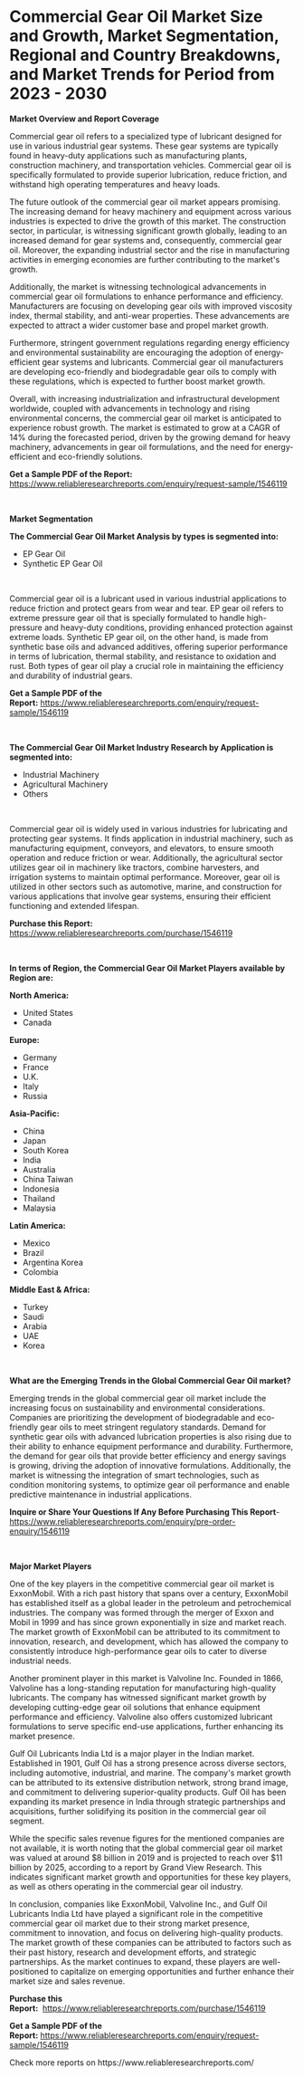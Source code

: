 <p><h1>Commercial Gear Oil Market Size and Growth, Market Segmentation, Regional and Country Breakdowns, and Market Trends for Period from 2023 -  2030</h1></p><p><strong>Market Overview and Report Coverage</strong></p>
<p><p>Commercial gear oil refers to a specialized type of lubricant designed for use in various industrial gear systems. These gear systems are typically found in heavy-duty applications such as manufacturing plants, construction machinery, and transportation vehicles. Commercial gear oil is specifically formulated to provide superior lubrication, reduce friction, and withstand high operating temperatures and heavy loads.</p><p>The future outlook of the commercial gear oil market appears promising. The increasing demand for heavy machinery and equipment across various industries is expected to drive the growth of this market. The construction sector, in particular, is witnessing significant growth globally, leading to an increased demand for gear systems and, consequently, commercial gear oil. Moreover, the expanding industrial sector and the rise in manufacturing activities in emerging economies are further contributing to the market's growth.</p><p>Additionally, the market is witnessing technological advancements in commercial gear oil formulations to enhance performance and efficiency. Manufacturers are focusing on developing gear oils with improved viscosity index, thermal stability, and anti-wear properties. These advancements are expected to attract a wider customer base and propel market growth.</p><p>Furthermore, stringent government regulations regarding energy efficiency and environmental sustainability are encouraging the adoption of energy-efficient gear systems and lubricants. Commercial gear oil manufacturers are developing eco-friendly and biodegradable gear oils to comply with these regulations, which is expected to further boost market growth.</p><p>Overall, with increasing industrialization and infrastructural development worldwide, coupled with advancements in technology and rising environmental concerns, the commercial gear oil market is anticipated to experience robust growth. The market is estimated to grow at a CAGR of 14% during the forecasted period, driven by the growing demand for heavy machinery, advancements in gear oil formulations, and the need for energy-efficient and eco-friendly solutions.</p></p>
<p><strong>Get a Sample PDF of the Report:</strong> <a href="https://www.reliableresearchreports.com/enquiry/request-sample/1546119">https://www.reliableresearchreports.com/enquiry/request-sample/1546119</a></p>
<p>&nbsp;</p>
<p><strong>Market Segmentation</strong></p>
<p><strong>The Commercial Gear Oil Market Analysis by types is segmented into:</strong></p>
<p><ul><li>EP Gear Oil</li><li>Synthetic EP Gear Oil</li></ul></p>
<p>&nbsp;</p>
<p><p>Commercial gear oil is a lubricant used in various industrial applications to reduce friction and protect gears from wear and tear. EP gear oil refers to extreme pressure gear oil that is specially formulated to handle high-pressure and heavy-duty conditions, providing enhanced protection against extreme loads. Synthetic EP gear oil, on the other hand, is made from synthetic base oils and advanced additives, offering superior performance in terms of lubrication, thermal stability, and resistance to oxidation and rust. Both types of gear oil play a crucial role in maintaining the efficiency and durability of industrial gears.</p></p>
<p><strong>Get a Sample PDF of the Report:</strong>&nbsp;<a href="https://www.reliableresearchreports.com/enquiry/request-sample/1546119">https://www.reliableresearchreports.com/enquiry/request-sample/1546119</a></p>
<p>&nbsp;</p>
<p><strong>The Commercial Gear Oil Market Industry Research by Application is segmented into:</strong></p>
<p><ul><li>Industrial Machinery</li><li>Agricultural Machinery</li><li>Others</li></ul></p>
<p>&nbsp;</p>
<p><p>Commercial gear oil is widely used in various industries for lubricating and protecting gear systems. It finds application in industrial machinery, such as manufacturing equipment, conveyors, and elevators, to ensure smooth operation and reduce friction or wear. Additionally, the agricultural sector utilizes gear oil in machinery like tractors, combine harvesters, and irrigation systems to maintain optimal performance. Moreover, gear oil is utilized in other sectors such as automotive, marine, and construction for various applications that involve gear systems, ensuring their efficient functioning and extended lifespan.</p></p>
<p><strong>Purchase this Report:</strong>&nbsp; <a href="https://www.reliableresearchreports.com/purchase/1546119">https://www.reliableresearchreports.com/purchase/1546119</a></p>
<p>&nbsp;</p>
<p><strong>In terms of Region, the Commercial Gear Oil Market Players available by Region are:</strong></p>
<p>
    <p> <strong> North America: </strong>
        <ul>
            <li>United States</li>
            <li>Canada</li>
        </ul>
        </p> 
    <p> <strong> Europe: </strong>
        <ul>
            <li>Germany</li>
            <li>France</li>
            <li>U.K.</li>
            <li>Italy</li>
            <li>Russia</li>
        </ul>
        </p> 
    <p> <strong> Asia-Pacific: </strong>
        <ul>
            <li>China</li>
            <li>Japan</li>
            <li>South Korea</li>
            <li>India</li>
            <li>Australia</li>
            <li>China Taiwan</li>
            <li>Indonesia</li>
            <li>Thailand</li>
            <li>Malaysia</li>
        </ul>
        </p> 
    <p> <strong> Latin America: </strong>
        <ul>
            <li>Mexico</li>
            <li>Brazil</li>
            <li>Argentina Korea</li>
            <li>Colombia</li>
        </ul>
        </p> 
    <p> <strong> Middle East & Africa: </strong>
        <ul>
            <li>Turkey</li>
            <li>Saudi</li>
            <li>Arabia</li>
            <li>UAE</li>
            <li>Korea</li>
        </ul>
    </p>
    </p>
<p>&nbsp;</p>
<p><strong>What are the Emerging Trends in the Global Commercial Gear Oil market?</strong></p>
<p><p>Emerging trends in the global commercial gear oil market include the increasing focus on sustainability and environmental considerations. Companies are prioritizing the development of biodegradable and eco-friendly gear oils to meet stringent regulatory standards. Demand for synthetic gear oils with advanced lubrication properties is also rising due to their ability to enhance equipment performance and durability. Furthermore, the demand for gear oils that provide better efficiency and energy savings is growing, driving the adoption of innovative formulations. Additionally, the market is witnessing the integration of smart technologies, such as condition monitoring systems, to optimize gear oil performance and enable predictive maintenance in industrial applications.</p></p>
<p><strong>Inquire or Share Your Questions If Any Before Purchasing This Report</strong>- <a href="https://www.reliableresearchreports.com/enquiry/pre-order-enquiry/1546119">https://www.reliableresearchreports.com/enquiry/pre-order-enquiry/1546119</a></p>
<p>&nbsp;</p>
<p><strong>Major Market Players</strong></p>
<p><p>One of the key players in the competitive commercial gear oil market is ExxonMobil. With a rich past history that spans over a century, ExxonMobil has established itself as a global leader in the petroleum and petrochemical industries. The company was formed through the merger of Exxon and Mobil in 1999 and has since grown exponentially in size and market reach. The market growth of ExxonMobil can be attributed to its commitment to innovation, research, and development, which has allowed the company to consistently introduce high-performance gear oils to cater to diverse industrial needs.</p><p>Another prominent player in this market is Valvoline Inc. Founded in 1866, Valvoline has a long-standing reputation for manufacturing high-quality lubricants. The company has witnessed significant market growth by developing cutting-edge gear oil solutions that enhance equipment performance and efficiency. Valvoline also offers customized lubricant formulations to serve specific end-use applications, further enhancing its market presence.</p><p>Gulf Oil Lubricants India Ltd is a major player in the Indian market. Established in 1901, Gulf Oil has a strong presence across diverse sectors, including automotive, industrial, and marine. The company's market growth can be attributed to its extensive distribution network, strong brand image, and commitment to delivering superior-quality products. Gulf Oil has been expanding its market presence in India through strategic partnerships and acquisitions, further solidifying its position in the commercial gear oil segment.</p><p>While the specific sales revenue figures for the mentioned companies are not available, it is worth noting that the global commercial gear oil market was valued at around $8 billion in 2019 and is projected to reach over $11 billion by 2025, according to a report by Grand View Research. This indicates significant market growth and opportunities for these key players, as well as others operating in the commercial gear oil industry.</p><p>In conclusion, companies like ExxonMobil, Valvoline Inc., and Gulf Oil Lubricants India Ltd have played a significant role in the competitive commercial gear oil market due to their strong market presence, commitment to innovation, and focus on delivering high-quality products. The market growth of these companies can be attributed to factors such as their past history, research and development efforts, and strategic partnerships. As the market continues to expand, these players are well-positioned to capitalize on emerging opportunities and further enhance their market size and sales revenue.</p></p>
<p><strong>Purchase this Report:</strong>&nbsp;&nbsp;<a href="https://www.reliableresearchreports.com/purchase/1546119">https://www.reliableresearchreports.com/purchase/1546119</a></p>
<p></p>
<p><strong>Get a Sample PDF of the Report:</strong>&nbsp;<a href="https://www.reliableresearchreports.com/enquiry/request-sample/1546119">https://www.reliableresearchreports.com/enquiry/request-sample/1546119</a></p>
<p>Check more reports on https://www.reliableresearchreports.com/</p>